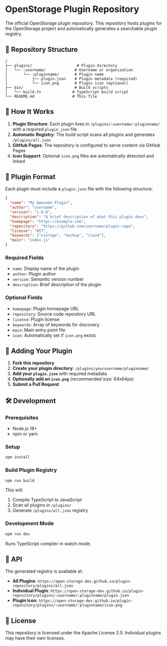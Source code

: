# OpenStorage Plugin Repository

The official OpenStorage plugin repository. This repository hosts plugins for the OpenStorage project and automatically generates a searchable plugin registry.

## 📂 Repository Structure

```
/
├── plugins/                    # Plugin directory
│   └── :username/             # Username or organization
│       └── :pluginname/       # Plugin name
│           ├── plugin.json    # Plugin metadata (required)
│           └── icon.png       # Plugin icon (optional)
├── bin/                       # Build scripts
│   └── build.ts              # TypeScript build script
└── README.md                 # This file
```

## 🔧 How It Works

1. **Plugin Structure**: Each plugin lives in `/plugins/:username/:pluginname/` with a required `plugin.json` file
2. **Automatic Registry**: The build script scans all plugins and generates `/plugins/all.json`
3. **GitHub Pages**: The repository is configured to serve content via GitHub Pages
4. **Icon Support**: Optional `icon.png` files are automatically detected and linked

## 📝 Plugin Format

Each plugin must include a `plugin.json` file with the following structure:

```json
{
  "name": "My Awesome Plugin",
  "author": "username",
  "version": "1.0.0",
  "description": "A brief description of what this plugin does",
  "homepage": "https://example.com",
  "repository": "https://github.com/username/plugin-repo",
  "license": "MIT",
  "keywords": ["storage", "backup", "cloud"],
  "main": "index.js"
}
```

### Required Fields
- `name`: Display name of the plugin
- `author`: Plugin author
- `version`: Semantic version number
- `description`: Brief description of the plugin

### Optional Fields
- `homepage`: Plugin homepage URL
- `repository`: Source code repository URL
- `license`: Plugin license
- `keywords`: Array of keywords for discovery
- `main`: Main entry point file
- `icon`: Automatically set if `icon.png` exists

## 🚀 Adding Your Plugin

1. **Fork this repository**
2. **Create your plugin directory**: `/plugins/yourusername/pluginname/`
3. **Add your `plugin.json`** with required metadata
4. **Optionally add an `icon.png`** (recommended size: 64x64px)
5. **Submit a Pull Request**

## 🛠️ Development

### Prerequisites
- Node.js 18+
- npm or yarn

### Setup
```bash
npm install
```

### Build Plugin Registry
```bash
npm run build
```

This will:
1. Compile TypeScript to JavaScript
2. Scan all plugins in `/plugins/`
3. Generate `/plugins/all.json` registry

### Development Mode
```bash
npm run dev
```

Runs TypeScript compiler in watch mode.

## 📡 API

The generated registry is available at:
- **All Plugins**: `https://open-storage-dev.github.io/plugin-repository/plugins/all.json`
- **Individual Plugin**: `https://open-storage-dev.github.io/plugin-repository/plugins/:username/:pluginname/plugin.json`
- **Plugin Icon**: `https://open-storage-dev.github.io/plugin-repository/plugins/:username/:pluginname/icon.png`

## 📄 License

This repository is licensed under the Apache License 2.0. Individual plugins may have their own licenses.
